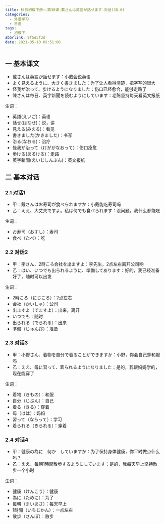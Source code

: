 ```yaml
---
title: 标日初级下册——第38课-戴さんは英語が話せます-对话(38.6)
categories:
  - 外语学习
  - 日语
tags:
  - 初级下
abbrlink: 9f5d5f3d
date: 2021-05-10 09:51:00
---
```

## 一 基本课文

* 戴さんは英語が話せます：小戴会说英语
* よく見えるように、大きく書きました：为了让人看得清楚，把字写的很大
* 怪我が治って、歩けるようになりました：伤口已经愈合，能够走路了
* 陳さんは毎日、英字新聞を読むようにしています：老陈坚持每天看英文报纸

<!--more-->

生词：

* 英語(えいご)：英语
* 話せ(はなせ)：说，讲
* 見える(みえる)：看见
* 書きました(かきました)：书写
* 治る(なおる)：治疗
* 怪我が治って（けががなおって）：伤口痊愈
* 歩ける(あるける)：走路
* 英字新聞(えいじしんぶん)：英文报纸

## 二 基本对话

### 2.1 对话1

* 甲：戴さんはお寿司が食べられますか：小戴能吃寿司吗
* 乙：ええ、大丈夫ですよ。私は何でも食べられます：没问题。我什么都能吃

生词：

* お寿司（おすし）：寿司
* 食べ（たべ）：吃

###  2.2 对话2

* 甲：李さん、2時ころ会社を出ますよ：李先生，2点左右离开公司哟
* 乙：はい、いつでも出られるように、準備してあります：好的，我已经准备好了，随时可以出发

生词：

* 2時ころ（にじころ）：2点左右
* 会社（かいしゃ）：公司
* 出ますよ（でますよ）：出来，离开
* いつでも：随时
* 出られる（でられる）：出来
* 準備（じゅんび）：准备

### 2.3 对话3

* 甲：小野さん、着物を自分で着ることができますか：小野，你会自己穿和服吗
* 乙：ええ、母に習って、着られるようになりました：是的，我跟妈妈学的，现在能穿了

生词：

* 着物（きもの）：和服
* 自分（じぶん）：自己
* 着る（きる）：穿着
* 母（はは）：妈妈
* 習って（ならって）：学习
* 着られる（きられる）：穿着

### 2.4 对话4

* 甲：健康の為に　何か　していますか：为了保持身体健康，你平时做点什么吗？
* 乙：ええ、毎朝1時間散歩するようにしています：是的，我每天早上坚持散步一个小时

生词：

* 健康（けんこう）：健康
* 為に（ために）：为了
* 毎朝（まいあさ）：每天早上
* 1時間（いちじかん）：一点左右
* 散歩（さんぽ）：散步
